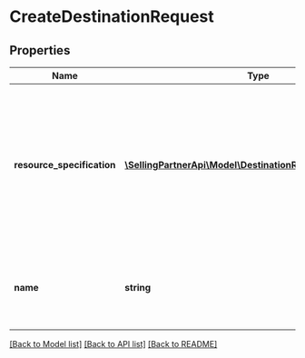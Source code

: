 # CreateDestinationRequest

## Properties
Name | Type | Description | Notes
------------ | ------------- | ------------- | -------------
**resource_specification** | [**\SellingPartnerApi\Model\DestinationResourceSpecification**](DestinationResourceSpecification.md) | The information required to create a destination resource. Applications should use one resource type (sqs or eventBridge) per destination. | 
**name** | **string** | A developer-defined name to help identify this destination. | 

[[Back to Model list]](../README.md#documentation-for-models) [[Back to API list]](../README.md#documentation-for-api-endpoints) [[Back to README]](../README.md)


